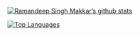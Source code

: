 [![Ramandeep Singh Makkar’s github stats](https://github-readme-stats.vercel.app/api?username=RamandeepSinghMakkar)](https://github.com/RamandeepSinghMakkar)

[![Top Languages](https://github-readme-stats.vercel.app/api/top-langs/?username=RamandeepSinghMakkar&layout=compact)](https://github.com/RamandeepSinghMakkar)

<!---
RamandeepSinghMakkar/RamandeepSinghMakkar is a ✨ special ✨ repository because its `README.md` (this file) appears on your GitHub profile.
You can click the Preview link to take a look at your changes.
--->
